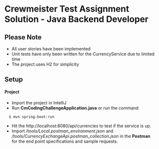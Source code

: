 # Crewmeister Test Assignment Solution - Java Backend Developer

## Please Note
- All user stories have been implemented
- Unit tests have only been written for the CurrencyService due to limited time
- The project uses H2 for simplicity
 
## Setup

#### Project
- Import the project in IntelliJ
- Run **CmCodingChallengeApplication.java** or run the command
````shell script
  $ mvn spring-boot:run
````

- Hit the http://localhost:8080/api/currencies to test if the service is up.
- Import _/tools/Local.postman_environment.json_ and _/tools/CurrencyExchangeApi.postman_collection.json_ in the **Postman** for the end point specifications and sample requests.

 